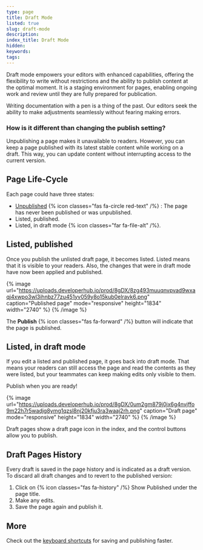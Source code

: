 ```yaml
---
type: page
title: Draft Mode
listed: true
slug: draft-mode
description: 
index_title: Draft Mode
hidden: 
keywords: 
tags: 
---
```


Draft mode empowers your editors with enhanced capabilities, offering the flexibility to write without restrictions and the ability to publish content at the optimal moment. It is a staging environment for pages, enabling ongoing work and review until they are fully prepared for publication.

Writing documentation with a pen is a thing of the past. Our editors seek the ability to make adjustments seamlessly without fearing making errors.

### How is it different than changing the publish setting?

Unpublishing a page makes it unavailable to readers. However, you can keep a page published with its latest stable content while working on a draft. This way, you can update content without interrupting access to the current version.

## Page Life-Cycle

Each page could have three states:

- [Unpublished](/support-center/unlisting) {% icon classes="fas fa-circle red-text" /%} : The page has never been published or was unpublished.
- Listed, published.
- Listed, in draft mode {% icon classes="far fa-file-alt" /%}.

## Listed, published

Once you publish the unlisted draft page, it becomes listed. Listed means that it is visible to your readers. Also, the changes that were in draft mode have now been applied and published.

{% image url="https://uploads.developerhub.io/prod/8gDX/8zg493muuqnvpvad9wxaqj4xwpo3wl3ihnbz77zu451yv059y8o15kub0elravk6.png" caption="Published page" mode="responsive" height="1834" width="2740" %}
{% /image %}

The **Publish** {% icon classes="fas fa-forward" /%} button will indicate that the page is published.

## Listed, in draft mode

If you edit a listed and published page, it goes back into draft mode. That means your readers can still access the page and read the contents as they were listed, but your teammates can keep making edits only visible to them.

Publish when you are ready!

{% image url="https://uploads.developerhub.io/prod/8gDX/0um2gm879j0jx6g4nvjffo9m22h7r5wadjg8ymg1qzsl8nj20kfju3ra3waaj2rh.png" caption="Draft page" mode="responsive" height="1834" width="2740" %}
{% /image %}

Draft pages show a draft page icon in the index, and the control buttons allow you to publish.

## Draft Pages History

Every draft is saved in the page history and is indicated as a draft version. To discard all draft changes and to revert to the published version:

1. Click on {% icon classes="fas fa-history" /%} Show Published under the page title.
2. Make any edits.
3. Save the page again and publish it.

## More

Check out the [keyboard shortcuts](/support-center/keyboard-shortcuts) for saving and publishing faster.